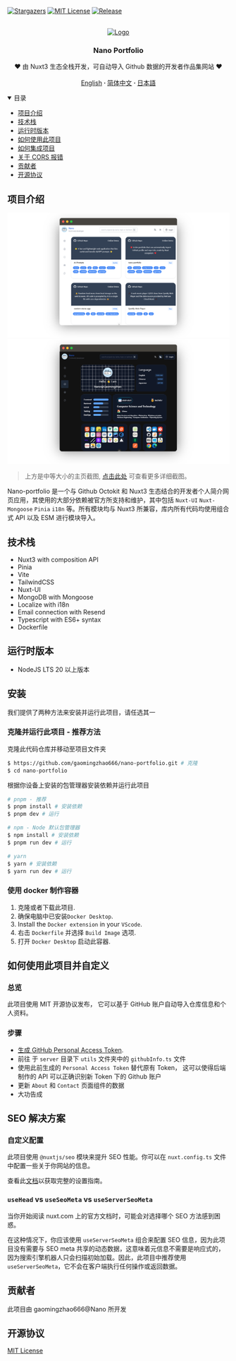 [![Stargazers][stars-shield]][stars-url]
[![MIT License][license-shield]][license-url]
[![Release][release-shield]][release-url]

<br />
<div align="center">
  <a href="https://github.com/gaomingzhao666/nano-portfolio">
    <img src="/public/favicon.ico" alt="Logo" width="100" height="100">
  </a>

  <h3 align="center">Nano Portfolio</h3>

  <p align="center">
    ❤️ 由 Nuxt3 生态全栈开发，可自动导入 Github 数据的开发者作品集网站 ❤️
    <br />
    <br />
    <a href="https://github.com/gaomingzhao666/nano-portfolio/blob/master/README.md">English</a>
      <strong> · </strong>
    <a href="https://github.com/gaomingzhao666/nano-portfolio/blob/master/README-CN.md">简体中文</a>
      <strong> · </strong>
    <a href="https://github.com/gaomingzhao666/nano-portfolio/blob/master/README-JP.md">日本語</a>
  </p>
</div>

<details open>
  <summary>目录</summary>
  <ul>
    <li><a href="#项目介绍">项目介绍</a> </li>
    <li><a href="#技术栈">技术栈</a></li>
    <li><a href="#运行时版本">运行时版本</a></li>
    <li><a href="#如何启动此项目">如何使用此项目</a></li>
    <li><a href="#如何使用此项目并为您所用">如何集成项目</a></li>
    <li><a href="#关于-cors-报错">关于 CORS 报错</a></li>
    <li><a href="#贡献者">贡献者</a></li>
    <li><a href="#开源协议">开源协议</a></li>
  </ul>
</details>

## 项目介绍

<p align="center">
    <img src="/SCREENSHOT/index-mockup.png">
    <img src="/SCREENSHOT/new-about-mockup.png">
</p>

> 上方是中等大小的主页截图, [点击此处](https://github.com/gaomingzhao666/nano-portfolio/tree/main/SCREENSHOT) 可查看更多详细截图。

Nano-portfolio 是一个与 Github Octokit 和 Nuxt3 生态结合的开发者个人简介网页应用，其使用的大部分依赖被官方所支持和维护，其中包括 `Nuxt-UI` `Nuxt-Mongoose` `Pinia` `i18n` 等。所有模块均与 Nuxt3 所兼容，库内所有代码均使用组合式 API 以及 ESM 进行模块导入。

## 技术栈

- Nuxt3 with composition API
- Pinia
- Vite
- TailwindCSS
- Nuxt-UI
- MongoDB with Mongoose
- Localize with i18n
- Email connection with Resend
- Typescript with ES6+ syntax
- Dockerfile

## 运行时版本

- NodeJS LTS 20 以上版本

## 安装

我们提供了两种方法来安装并运行此项目，请任选其一

### 克隆并运行此项目 - 推荐方法

克隆此代码仓库并移动至项目文件夹

```sh
$ https://github.com/gaomingzhao666/nano-portfolio.git # 克隆
$ cd nano-portfolio
```

根据你设备上安装的包管理器安装依赖并运行此项目

```sh
# pnpm - 推荐
$ pnpm install # 安装依赖
$ pnpm dev # 运行
```

```sh
# npm - Node 默认包管理器
$ npm install # 安装依赖
$ pnpm run dev # 运行
```

```sh
# yarn
$ yarn # 安装依赖
$ yarn run dev # 运行
```

### 使用 docker 制作容器

1. 克隆或者下载此项目.
2. 确保电脑中已安装`Docker Desktop`.
3. Install the `Docker extension` in your `VScode`.
4. 右击 `Dockerfile` 并选择 `Build Image` 选项.
5. 打开 `Docker Desktop` 启动此容器.

## 如何使用此项目并自定义

### 总览

此项目使用 MIT 开源协议发布， 它可以基于 GitHub 账户自动导入仓库信息和个人资料。

### 步骤

- [生成 GitHub Personal Access Token](https://docs.github.com/en/enterprise-server@3.9/authentication/keeping-your-account-and-data-secure/managing-your-personal-access-tokens).
- 前往 于 `server` 目录下 `utils` 文件夹中的 `githubInfo.ts` 文件
- 使用此前生成的 `Personal Access Token` 替代原有 Token， 这可以使得后端制作的 API 可以正确识别新 Token 下的 Github 账户
- 更新 `About` 和 `Contact` 页面组件的数据
- 大功告成

## SEO 解决方案

### 自定义配置

此项目使用 `@nuxtjs/seo` 模块来提升 SEO 性能。你可以在 `nuxt.config.ts` 文件中配置一些关于你网站的信息。

查看此[文档](https://nuxtseo.com/docs/nuxt-seo/guides/using-the-modules)以获取完整的设置指南。

### `useHead` vs `useSeoMeta` vs `useServerSeoMeta`

当你开始阅读 nuxt.com 上的官方文档时，可能会对选择哪个 SEO 方法感到困惑。

在这种情况下，你应该使用 `useServerSeoMeta` 组合来配置 SEO 信息，因为此项目没有需要与 SEO meta 共享的动态数据，这意味着元信息不需要是响应式的，因为搜索引擎机器人只会扫描初始加载。因此，此项目中推荐使用 `useServerSeoMeta`，它不会在客户端执行任何操作或返回数据。

## 贡献者

此项目由 gaomingzhao666@Nano 所开发

## 开源协议

[MIT License](https://github.com/gaomingzhao666/nano-portfolio/blob/main/LICENSE)

[stars-shield]: https://img.shields.io/github/stars/gaomingzhao666/nano-portfolio?style=for-the-badge
[stars-url]: https://github.com/gaomingzhao666/nano-portfolio/stargazers
[license-shield]: https://img.shields.io/badge/license-MIT-green?style=for-the-badge
[license-url]: https://github.com/gaomingzhao666/nano-portfolio/blob/main/LICENSE
[release-shield]: https://img.shields.io/github/v/release/gaomingzhao666/nano-portfolio?style=for-the-badge
[release-url]: https://github.com/gaomingzhao666/nano-portfolio/releases
